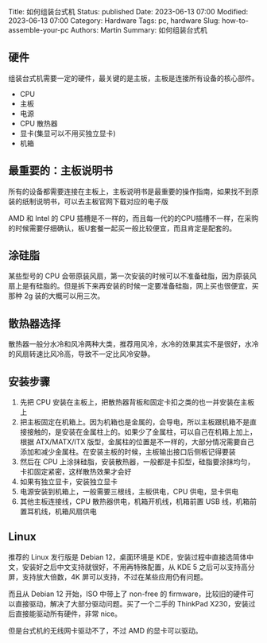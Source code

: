 Title: 如何组装台式机
Status: published
Date: 2023-06-13 07:00
Modified: 2023-06-13 07:00
Category: Hardware
Tags: pc, hardware
Slug: how-to-assemble-your-pc
Authors: Martin
Summary: 如何组装台式机

## 硬件

组装台式机需要一定的硬件，最关键的是主板，主板是连接所有设备的核心部件。

- CPU
- 主板
- 电源
- CPU 散热器
- 显卡(集显可以不用买独立显卡)
- 机箱

## 最重要的：主板说明书

所有的设备都需要连接在主板上，主板说明书是最重要的操作指南，如果找不到原装的纸制说明书，可以去主板官网下载对应的电子版

AMD 和 Intel 的 CPU 插槽是不一样的，而且每一代的的CPU插槽不一样，在采购的时候需要仔细确认，板U套餐一起买一般比较便宜，而且肯定是配套的。

## 涂硅脂

某些型号的 CPU 会带原装风扇，第一次安装的时候可以不准备硅脂，因为原装风扇上是有硅脂的。但是拆下来再安装的时候一定要准备硅脂，网上买也很便宜，买那种 2g 装的大概可以用三次。

## 散热器选择

散热器一般分水冷和风冷两种大类，推荐用风冷，水冷的效果其实不是很好，水冷的风扇转速比风冷高，导致不一定比风冷安静。

## 安装步骤

1. 先把 CPU 安装在主板上，把散热器背板和固定卡扣之类的也一并安装在主板上
2. 把主板固定在机箱上。因为机箱也是金属的，会导电，所以主板跟机箱不是直接接触的，是安装在金属柱上的。如果少了金属柱，可以自己在机箱上加上，根据 ATX/MATX/ITX 版型，金属柱的位置是不一样的，大部分情况需要自己添加和减少金属柱。在安装主板的时候，主板输出接口后侧板记得要装
3. 然后在 CPU 上涂抹硅脂，安装散热器，一般都是卡扣型，硅脂要涂抹均匀，卡扣固定紧密，这样散热效果才会好
4. 如果有独立显卡，安装独立显卡
5. 电源安装到机箱上，一般需要三根线，主板供电，CPU 供电，显卡供电 
6. 其他主板连接线，CPU 散热器供电，机箱开机线，机箱前置 USB 线，机箱前置耳机线，机箱风扇供电

## Linux

推荐的 Linux 发行版是 Debian 12，桌面环境是 KDE，安装过程中直接选简体中文，安装好之后中文支持就很好，不用再特殊配置，从 KDE 5 之后可以支持高分屏，支持放大倍数，4K 屏可以支持，不过在某些应用仍有问题。

而且从 Debian 12 开始，ISO 中带上了 non-free 的 firmware，比较旧的硬件可以直接驱动，解决了大部分驱动问题。买了一个二手的 ThinkPad X230，安装过后直接能驱动所有硬件，非常 nice。

但是台式机的无线网卡驱动不了，不过 AMD 的显卡可以驱动。



